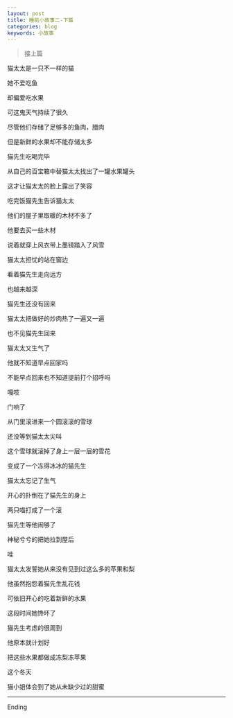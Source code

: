 ```yaml
---
layout: post
title: 睡前小故事二-下篇
categories: blog
keywords: 小故事
---    
```


> 接上篇

猫太太是一只不一样的猫

她不爱吃鱼

却偏爱吃水果

可这鬼天气持续了很久

尽管他们存储了足够多的鱼肉，腊肉

但是新鲜的水果却不能存储太多

猫先生吃喝完毕

从自己的百宝箱中替猫太太找出了一罐水果罐头

这才让猫太太的脸上露出了笑容

吃完饭猫先生告诉猫太太

他们的屋子里取暖的木材不多了

他要去买一些木材

说着就穿上风衣带上墨镜踏入了风雪

猫太太担忧的站在窗边

看着猫先生走向远方

也越来越深

猫先生还没有回来 

猫太太把做好的炒肉热了一遍又一遍

也不见猫先生回来

猫太太又生气了

他就不知道早点回家吗

不能早点回来也不知道提前打个招呼吗

嘎吱

门响了

从门里滚进来一个圆滚滚的雪球

还没等到猫太太尖叫

这个雪球就滚掉了身上一层一层的雪花

变成了一个冻得冰冰的猫先生

猫太太忘记了生气

开心的扑倒在了猫先生的身上

两只喵打成了一个滚

猫先生等他闹够了

神秘兮兮的把她拉到屋后

哇

猫太太发誓她从来没有见到过这么多的苹果和梨

他虽然抱怨着猫先生乱花钱

可依旧开心的吃着新鲜的水果

这段时间她馋坏了

猫先生考虑的很周到  

他原本就计划好

把这些水果都做成冻梨冻苹果

这个冬天

猫小姐体会到了她从未缺少过的甜蜜

----

Ending